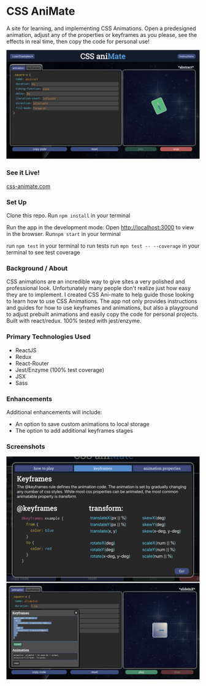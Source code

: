 # CSS AniMate

A site for learning, and implementing CSS Animations. Open a predesigned animation, adjust any of the properties or keyframes as you please, see the effects in real time, then copy the code for personal use!  

![CSS-aniMate](main_page.png)

### See it Live! 

[css-animate.com](http://css-animate.com)

### Set Up

Clone this repo. 
Run `npm install` in your terminal

Run the app in the development mode:
Open [http://localhost:3000](http://localhost:3000) to view in the browser.
Run`npm start` in your terminal

run `npm test` in your terminal to run tests
run `mpn test -- --coverage` in your terminal to see test coverage

### Background / About

CSS animations are an incredible way to give sites a very polished and professional look. Unfortunately many people don't realize just how easy they are to implement. I created CSS Ani-mate to help guide those looking to learn how to use CSS Animations. The app not only provides instructions and guides for how to use keyframes and animations, but also a playground to adjust prebuilt animations and easily copy the code for personal projects. Built with react/redux. 100% tested with jest/enzyme.

### Primary Technologies Used

- ReactJS
- Redux
- React-Router
- Jest/Enzyme (100% test coverage)
- JSX
- Sass

### Enhancements
Additional enhancements will include:
 - An option to save custom animations to local storage
 - The option to add additional keyframes stages

### Screenshots

![Instructions](instructions.png)
![Copy-Option](copy_paste.png)


